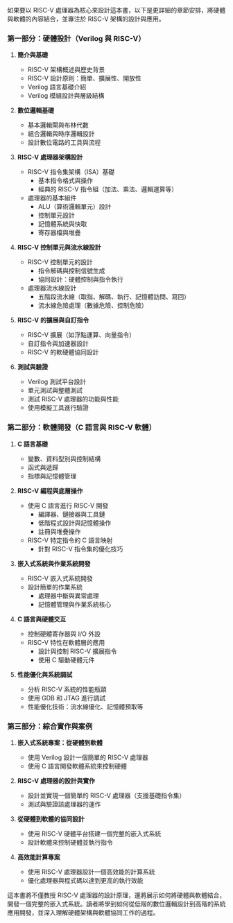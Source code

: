 如果要以 RISC-V 處理器為核心來設計這本書，以下是更詳細的章節安排，將硬體與軟體的內容結合，並專注於 RISC-V 架構的設計與應用。

### 第一部分：硬體設計（Verilog 與 RISC-V）
1. **簡介與基礎**
   - RISC-V 架構概述與歷史背景
   - RISC-V 設計原則：簡單、擴展性、開放性
   - Verilog 語言基礎介紹
   - Verilog 模組設計與層級結構

2. **數位邏輯基礎**
   - 基本邏輯閘與布林代數
   - 組合邏輯與時序邏輯設計
   - 設計數位電路的工具與流程

3. **RISC-V 處理器架構設計**
   - RISC-V 指令集架構（ISA）基礎
     - 基本指令格式與操作
     - 經典的 RISC-V 指令組（加法、乘法、邏輯運算等）
   - 處理器的基本組件
     - ALU（算術邏輯單元）設計
     - 控制單元設計
     - 記憶體系統與快取
     - 寄存器檔與堆疊

4. **RISC-V 控制單元與流水線設計**
   - RISC-V 控制單元的設計
     - 指令解碼與控制信號生成
     - 協同設計：硬體控制與指令執行
   - 處理器流水線設計
     - 五階段流水線（取指、解碼、執行、記憶體訪問、寫回）
     - 流水線危險處理（數據危險、控制危險）

5. **RISC-V 的擴展與自訂指令**
   - RISC-V 擴展（如浮點運算、向量指令）
   - 自訂指令與加速器設計
   - RISC-V 的軟硬體協同設計

6. **測試與驗證**
   - Verilog 測試平台設計
   - 單元測試與整體測試
   - 測試 RISC-V 處理器的功能與性能
   - 使用模擬工具進行驗證

### 第二部分：軟體開發（C 語言與 RISC-V 軟體）
1. **C 語言基礎**
   - 變數、資料型別與控制結構
   - 函式與遞歸
   - 指標與記憶體管理

2. **RISC-V 編程與底層操作**
   - 使用 C 語言進行 RISC-V 開發
     - 編譯器、鏈接器與工具鏈
     - 低階程式設計與記憶體操作
     - 註冊與堆疊操作
   - RISC-V 特定指令的 C 語言映射
     - 針對 RISC-V 指令集的優化技巧

3. **嵌入式系統與作業系統開發**
   - RISC-V 嵌入式系統開發
   - 設計簡單的作業系統
     - 處理器中斷與異常處理
     - 記憶體管理與作業系統核心

4. **C 語言與硬體交互**
   - 控制硬體寄存器與 I/O 外設
   - RISC-V 特性在軟體層的應用
     - 設計與控制 RISC-V 擴展指令
     - 使用 C 驅動硬體元件

5. **性能優化與系統調試**
   - 分析 RISC-V 系統的性能瓶頸
   - 使用 GDB 和 JTAG 進行調試
   - 性能優化技術：流水線優化、記憶體預取等

### 第三部分：綜合實作與案例
1. **嵌入式系統專案：從硬體到軟體**
   - 使用 Verilog 設計一個簡單的 RISC-V 處理器
   - 使用 C 語言開發軟體系統來控制硬體

2. **RISC-V 處理器的設計與實作**
   - 設計並實現一個簡單的 RISC-V 處理器（支援基礎指令集）
   - 測試與驗證該處理器的運作

3. **從硬體到軟體的協同設計**
   - 使用 RISC-V 硬體平台搭建一個完整的嵌入式系統
   - 設計軟體來控制硬體並執行指令

4. **高效能計算專案**
   - 使用 RISC-V 處理器設計一個高效能的計算系統
   - 優化處理器與程式碼以達到更高的執行效能

這本書將不僅教授 RISC-V 處理器的設計原理，還將展示如何將硬體與軟體結合，開發一個完整的嵌入式系統。讀者將學到如何從低階的數位邏輯設計到高階的系統應用開發，並深入理解硬體架構與軟體協同工作的過程。